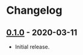 # Changelog

## [0.1.0](https://github.com/juanii/OneVault/releases/0.1.0) - 2020-03-11

* Initial release.
